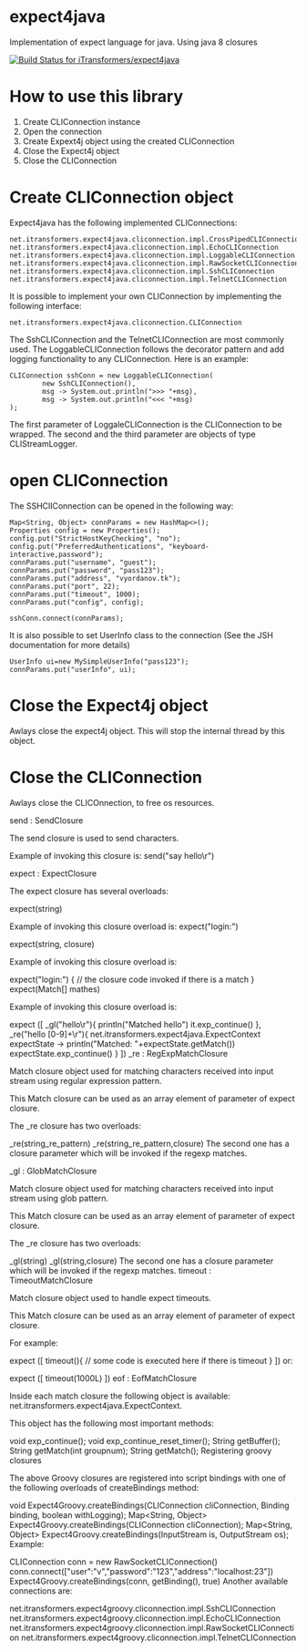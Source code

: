 # expect4java
Implementation of expect language for java. Using java 8 closures

 
[ ![Build Status for iTransformers/expect4java](https://codeship.com/projects/430386f0-d1cd-0133-b267-46ddfea9cbb7/status?branch=master)](https://codeship.com/projects/141646)

# How to use this library
1. Create CLIConnection instance
2. Open the connection 
4. Create Expext4j object using the created CLIConnection
5. Close the Expect4j object
6. Close the CLIConnection

# Create CLIConnection object
Expect4java has the following implemented CLIConnections:
```
net.itransformers.expect4java.cliconnection.impl.CrossPipedCLIConnection
net.itransformers.expect4java.cliconnection.impl.EchoCLIConnection
net.itransformers.expect4java.cliconnection.impl.LoggableCLIConnection
net.itransformers.expect4java.cliconnection.impl.RawSocketCLIConnection
net.itransformers.expect4java.cliconnection.impl.SshCLIConnection
net.itransformers.expect4java.cliconnection.impl.TelnetCLIConnection
```

It is possible to implement your own CLIConnection by implementing the following interface:
```
net.itransformers.expect4java.cliconnection.CLIConnection
```

The SshCLIConnection and the TelnetCLIConnection are most commonly used.
The LoggableCLIConnection follows the decorator pattern and add logging functionality to any CLIConnection.
Here is an example:
```
CLIConnection sshConn = new LoggableCLIConnection(
        new SshCLIConnection(),
        msg -> System.out.println(">>> "+msg),
        msg -> System.out.println("<<< "+msg)
);
```
The first parameter of LoggaleCLIConnection is the CLIConnection to be wrapped.
The second and the third parameter are objects of type CLIStreamLogger.

# open CLIConnection
The SSHClIConnection can be opened in the following way:
```
Map<String, Object> connParams = new HashMap<>();
Properties config = new Properties();
config.put("StrictHostKeyChecking", "no");
config.put("PreferredAuthentications", "keyboard-interactive,password");
connParams.put("username", "guest");
connParams.put("password", "pass123");
connParams.put("address", "vyordanov.tk");
connParams.put("port", 22);
connParams.put("timeout", 1000);
connParams.put("config", config);

sshConn.connect(connParams);
```
It is also possible to set UserInfo class to the connection (See the JSH documentation for more details)
```
UserInfo ui=new MySimpleUserInfo("pass123");
connParams.put("userInfo", ui);
```

# Close the Expect4j object
Awlays close the expect4j object. This will stop the internal thread by this object.

# Close the CLIConnection
Awlays close the CLICOnnection, to free os resources.

send : SendClosure

The send closure is used to send characters.

Example of invoking this closure is: send("say hello\r")

expect : ExpectClosure

The expect closure has several overloads:

expect(string)

Example of invoking this closure overload is: expect("login:")

expect(string, closure)

Example of invoking this closure overload is:

expect("login:") {
 // the closure code invoked if there is a match
}
expect(Match[] mathes)

Example of invoking this closure overload is:

expect ([
_gl("hello\r"){
    println("Matched hello")
    it.exp_continue()
},
_re("hello [0-9]+\r"){ net.itransformers.expect4java.ExpectContext expectState ->
    println("Matched: "+expectState.getMatch())
    expectState.exp_continue()
}
])
_re : RegExpMatchClosure

Match closure object used for matching characters received into input stream using regular expression pattern.

This Match closure can be used as an array element of parameter of expect closure.

The _re closure has two overloads:

_re(string_re_pattern)
_re(string_re_pattern,closure)
The second one has a closure parameter which will be invoked if the regexp matches.

_gl : GlobMatchClosure

Match closure object used for matching characters received into input stream using glob pattern.

This Match closure can be used as an array element of parameter of expect closure.

The _re closure has two overloads:

_gl(string)
_gl(string,closure) The second one has a closure parameter which will be invoked if the regexp matches.
timeout : TimeoutMatchClosure

Match closure object used to handle expect timeouts.

This Match closure can be used as an array element of parameter of expect closure.

For example:

expect ([
   timeout(){
    // some code is executed here if there is timeout
   }
])
or:

expect ([
   timeout(1000L)
])
eof : EofMatchClosure

Inside each match closure the following object is available: net.itransformers.expect4java.ExpectContext.

This object has the following most important methods:

void exp_continue();
void exp_continue_reset_timer();
String getBuffer();
String getMatch(int groupnum);
String getMatch();
Registering groovy closures

The above Groovy closures are registered into script bindings with one of the following overloads of createBindings method:

void Expect4Groovy.createBindings(CLIConnection cliConnection, Binding binding, boolean withLogging);
Map<String, Object> Expect4Groovy.createBindings(CLIConnection cliConnection);
Map<String, Object> Expect4Groovy.createBindings(InputStream is, OutputStream os);
Example:

CLIConnection conn = new RawSocketCLIConnection()
conn.connect(["user":"v","password":"123","address":"localhost:23"])
Expect4Groovy.createBindings(conn, getBinding(), true)
Another available connections are:

net.itransformers.expect4groovy.cliconnection.impl.SshCLIConnection
net.itransformers.expect4groovy.cliconnection.impl.EchoCLIConnection
net.itransformers.expect4groovy.cliconnection.impl.RawSocketCLIConnection
net.itransformers.expect4groovy.cliconnection.impl.TelnetCLIConnection
